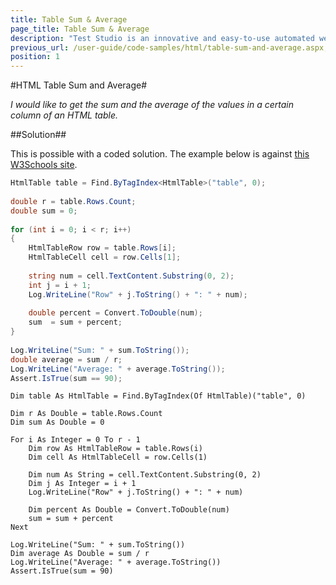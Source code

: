 ```yaml
---
title: Table Sum & Average
page_title: Table Sum & Average
description: "Test Studio is an innovative and easy-to-use automated web, WPF and load testing solution. Test Studio tests support essential technologies like ASP.NET AJAX, Silverlight, PHP and MVC. HTML5, Testing framework, functional testing, performance testing, load testing, exploratory testing, manual testing."
previous_url: /user-guide/code-samples/html/table-sum-and-average.aspx, /user-guide/code-samples/html/table-sum-and-average
position: 1
---
```

#HTML Table Sum and Average#

*I would like to get the sum and the average of the values in a certain column of an HTML table.*

##Solution##

This is possible with a coded solution. The example below is against <a href="http://www.w3schools.com/html/html_tables.asp" target="_blank">this W3Schools site</a>.

```C#
HtmlTable table = Find.ByTagIndex<HtmlTable>("table", 0);
 
double r = table.Rows.Count;
double sum = 0;
 
for (int i = 0; i < r; i++)
{
    HtmlTableRow row = table.Rows[i];
    HtmlTableCell cell = row.Cells[1];
     
    string num = cell.TextContent.Substring(0, 2);
    int j = i + 1;
    Log.WriteLine("Row" + j.ToString() + ": " + num);
     
    double percent = Convert.ToDouble(num);
    sum  = sum + percent;
}
 
Log.WriteLine("Sum: " + sum.ToString());
double average = sum / r;
Log.WriteLine("Average: " + average.ToString());
Assert.IsTrue(sum == 90);
```
```VB
Dim table As HtmlTable = Find.ByTagIndex(Of HtmlTable)("table", 0)
 
Dim r As Double = table.Rows.Count
Dim sum As Double = 0
 
For i As Integer = 0 To r - 1
    Dim row As HtmlTableRow = table.Rows(i)
    Dim cell As HtmlTableCell = row.Cells(1)
 
    Dim num As String = cell.TextContent.Substring(0, 2)
    Dim j As Integer = i + 1
    Log.WriteLine("Row" + j.ToString() + ": " + num)
 
    Dim percent As Double = Convert.ToDouble(num)
    sum = sum + percent
Next
 
Log.WriteLine("Sum: " + sum.ToString())
Dim average As Double = sum / r
Log.WriteLine("Average: " + average.ToString())
Assert.IsTrue(sum = 90)
```



